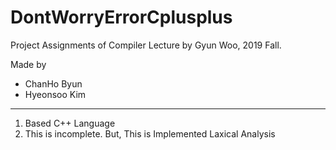 # DontWorryErrorCplusplus

Project Assignments of Compiler Lecture by Gyun Woo, 2019 Fall.

Made by
 - ChanHo Byun
 - Hyeonsoo Kim

-----------------------
1. Based C++ Language
2. This is incomplete. But, This is Implemented Laxical Analysis
